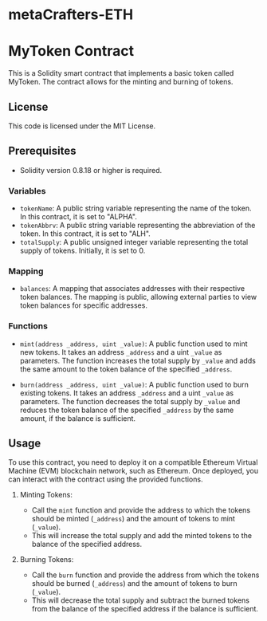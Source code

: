 # metaCrafters-ETH
# MyToken Contract

This is a Solidity smart contract that implements a basic token called MyToken. 
The contract allows for the minting and burning of tokens. 

## License

This code is licensed under the MIT License.

## Prerequisites

- Solidity version 0.8.18 or higher is required.

### Variables

- `tokenName`: A public string variable representing the name of the token. In this contract, it is set to "ALPHA".
- `tokenAbbrv`: A public string variable representing the abbreviation of the token. In this contract, it is set to "ALH".
- `totalSupply`: A public unsigned integer variable representing the total supply of tokens. Initially, it is set to 0.

### Mapping

- `balances`: A mapping that associates addresses with their respective token balances. The mapping is public, allowing external parties to view token balances for specific addresses.

### Functions

- `mint(address _address, uint _value)`: A public function used to mint new tokens. It takes an address `_address` and a uint `_value` as parameters.
                                         The function increases the total supply by `_value` and adds the same amount to the token balance of the specified `_address`.
  
- `burn(address _address, uint _value)`: A public function used to burn existing tokens. It takes an address `_address` and a uint `_value` as parameters.
                                         The function decreases the total supply by `_value` and reduces the token balance of the specified `_address` by the same amount, if the balance is sufficient.

## Usage

To use this contract, you need to deploy it on a compatible Ethereum Virtual Machine (EVM) blockchain network, such as Ethereum. Once deployed, you can interact with the contract using the provided functions.

1. Minting Tokens:
   - Call the `mint` function and provide the address to which the tokens should be minted (`_address`) and the amount of tokens to mint (`_value`).
   - This will increase the total supply and add the minted tokens to the balance of the specified address.

2. Burning Tokens:
   - Call the `burn` function and provide the address from which the tokens should be burned (`_address`) and the amount of tokens to burn (`_value`).
   - This will decrease the total supply and subtract the burned tokens from the balance of the specified address if the balance is sufficient.
